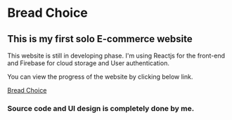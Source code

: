 # Bread Choice

## This is my first solo E-commerce website

This website is still in developing phase. I'm using Reactjs for the front-end and Firebase for cloud storage and User authentication.

You can view the progress of the website by clicking below link.

[Bread Choice](https://fazeelnizam.github.io/breadchoice/)

### Source code and UI design is completely done by me.
